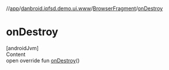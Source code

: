 //[app](../../index.md)/[danbroid.ipfsd.demo.ui.www](../index.md)/[BrowserFragment](index.md)/[onDestroy](on-destroy.md)



# onDestroy  
[androidJvm]  
Content  
open override fun [onDestroy](on-destroy.md)()  



